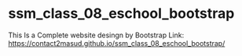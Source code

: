 # ssm_class_08_eschool_bootstrap
This Is a Complete website desingn by Bootstrap
Link:  https://contact2masud.github.io/ssm_class_08_eschool_bootstrap/
